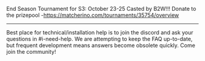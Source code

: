 End Season Tournament for S3:
October 23-25
Casted by B2W!!!
Donate to the prizepool -https://matcherino.com/tournaments/35754/overview

---

Best place for technical/installation help is to join the discord and ask your questions in #i-need-help. We are attempting to keep the FAQ up-to-date, but frequent development means answers become obsolete quickly. Come join the community!
